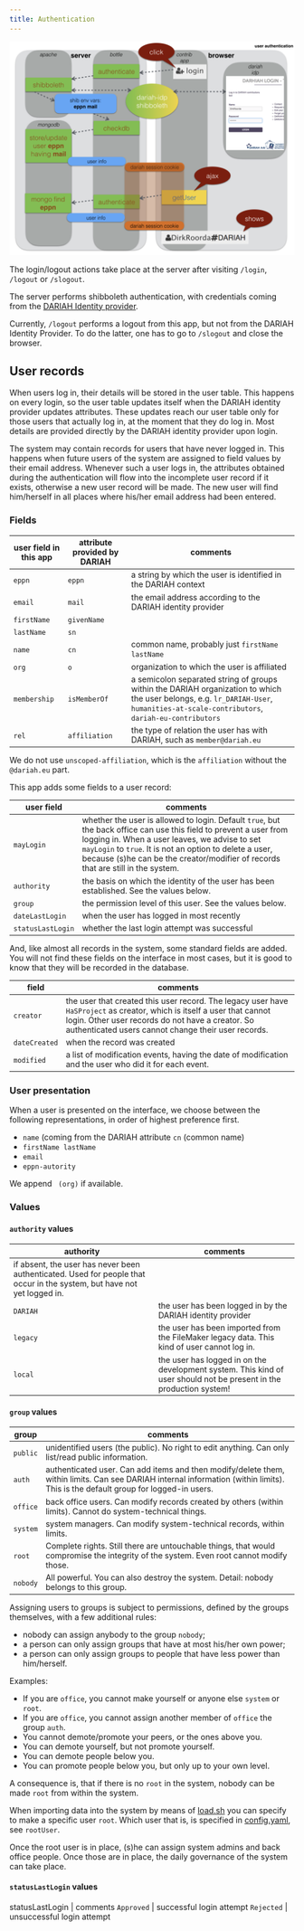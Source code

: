 ```yaml
---
title: Authentication
---
```


![diag](design/design.003.png)

The login/logout actions take place at the server after visiting `/login`,
`/logout` or `/slogout`.

The server performs shibboleth authentication, with credentials coming from the 
[DARIAH Identity provider](https://wiki.de.dariah.eu/display/publicde/DARIAH+AAI+Documentation).

Currently, `/logout` performs a logout from this app, but not from the DARIAH Identity Provider.
To do the latter, one has to go to `/slogout` and close the browser.

User records
-------------
When users log in, their details will be stored in the user table.
This happens on every login, so the user table updates itself when the DARIAH identity provider updates
attributes.
These updates reach our user table only for those users that actually log in, 
at the moment that they do log in.
Most details are provided directly by the DARIAH identity provider upon login.

The system may contain records for users that have never logged in.
This happens when future users of the system are assigned to field values by their email address.
Whenever such a user logs in, the attributes obtained during the authentication will flow into
the incomplete user record if it exists, otherwise a new user record will be made.
The new user will find him/herself in all places where his/her email address had been entered.

### Fields

user field in this app | attribute provided by DARIAH | comments
---|---|---
`eppn` | `eppn` | a string by which the user is identified in the DARIAH context
`email` | `mail` | the email address according to the DARIAH identity provider
`firstName` | `givenName` |
`lastName` | `sn` |
`name` | `cn` | common name, probably just `firstName lastName`
`org` | `o` | organization to which the user is affiliated
`membership` | `isMemberOf` | a semicolon separated string of groups within the DARIAH organization to which the user belongs, e.g. `lr_DARIAH-User`, `humanities-at-scale-contributors`, `dariah-eu-contributors`
`rel` | `affiliation` | the type of relation the user has with DARIAH, such as `member@dariah.eu`

We do not use `unscoped-affiliation`, which is the `affiliation` without the `@dariah.eu` part.

This app adds some fields to a user record:

user field | comments
---|---
`mayLogin` | whether the user is allowed to login. Default `true`, but the back office can use this field to prevent a user from logging in. When a user leaves, we advise to set `mayLogin` to `true`. It is not an option to delete a user, because (s)he can be the creator/modifier of records that are still in the system.
`authority` | the basis on which the identity of the user has been established. See the values below.
`group` | the permission level of this user. See the values below.
`dateLastLogin` | when the user has logged in most recently
`statusLastLogin` | whether the last login attempt was successful

And, like almost all records in the system, some standard fields are added.
You will not find these fields on the interface in most cases,
but it is good to know that they will be recorded in the database.

field | comments
---|---
`creator` | the user that created this user record. The legacy user have `HaSProject` as creator, which is itself a user that cannot login. Other user records do not have a creator. So authenticated users cannot change their user records.
`dateCreated` | when the record was created
`modified` | a list of modification events, having the date of modification and the user who did it for each event.

### User presentation
When a user is presented on the interface, we choose between the following representations, in order
of highest preference first. 

* `name` (coming from the DARIAH attribute `cn` (common name)
* `firstName lastName`
* `email`
* `eppn-autority`

We append ` (org)` if available.

### Values
#### `authority` values

authority | comments
---|---
 | if absent, the user has never been authenticated. Used for people that occur in the system, but have not yet logged in.
`DARIAH` | the user has been logged in by the DARIAH identity provider
`legacy` | the user has been imported from the FileMaker legacy data. This kind of user cannot log in.
`local`  | the user has logged in on the development system. This kind of user should not be present in the production system!

#### `group` values

group | comments
---|---
`public` | unidentified users (the public). No right to edit anything. Can only list/read public information.
`auth` | authenticated user. Can add items and then modify/delete them, within limits. Can see DARIAH internal information (within limits). This is the default group for logged-in users.
`office` | back office users. Can modify records created by others (within limits). Cannot do system-technical things.
`system` | system managers. Can modify system-technical records, within limits.
`root` | Complete rights. Still there are untouchable things, that would compromise the integrity of the system. Even root cannot modify those.
`nobody` | All powerful. You can also destroy the system. Detail: nobody belongs to this group.

Assigning users to groups is subject to permissions, defined by the groups themselves, with a few additional rules:

* nobody can assign anybody to the group `nobody`;
* a person can only assign groups that have at most his/her own power;
* a person can only assign groups to people that have less power than him/herself.

Examples:
* If you are `office`, you cannot make yourself or anyone else `system` or `root`.
* If you are `office`, you cannot assign another member of `office` the group `auth`.
* You cannot demote/promote your peers, or the ones above you.
* You can demote yourself, but not promote yourself.
* You can demote people below you.
* You can promote people below you, but only up to your own level.

A consequence is, that if there is no `root` in the system, nobody can be made `root` from within the system.

When importing data into the system by means of [load.sh](https://github.com/Dans-labs/dariah/blob/master/static/tools/load.sh) you can specify to make a specific user `root`.
Which user that is, is specified in [config.yaml](https://github.com/Dans-labs/dariah/blob/master/static/tools/config.yaml), see `rootUser`.

Once the root user is in place, (s)he can assign system admins and back office people.
Once those are in place, the daily governance of the system can take place.

#### `statusLastLogin` values

statusLastLogin | comments
`Approved` | successful login attempt
`Rejected` | unsuccessful login attempt
